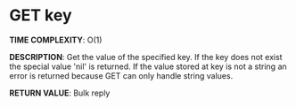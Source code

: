 # GET key #

**TIME COMPLEXITY**:
O(1)

**DESCRIPTION**:
Get the value of the specified key. If the key does not exist the special
value 'nil' is returned. If the value stored at key is not a string an error
is returned because GET can only handle string values.

**RETURN VALUE**:
Bulk reply
